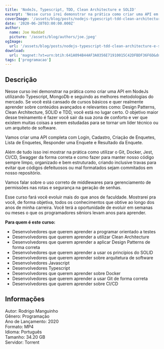 ```yaml
---
title: 'NodeJs, Typescript, TDD, Clean Architecture e SOLID'
excerpt: 'Nesse curso irei demonstrar na prática como criar uma API em NodeJs utilizando Typescript, MongoDb e seguindo as melhores metodologias do mercado. Se você está cansado de cursos básicos e quer realmente aprender sobre conteúdos avançados e relevantes como: Design Patterns, Clean Architectu'
coverImage: '/assets/blog/posts/nodejs-typescript-tdd-clean-architecture-e-solid.jpg'
date: '2020-06-28T03:00:00.000Z'
author:
  name: Joe Haddad
  picture: '/assets/blog/authors/joe.jpeg'
ogImage:
  url: '/assets/blog/posts/nodejs-typescript-tdd-clean-architecture-e-solid.jpg'
download:
  url: 'magnet:?xt=urn:btih:641A094B44AF3A0356E71910015C42DFBDF36F6D&dn=NodeJs%2c%20Typescript%2c%20TDD%2c%20Clean%20Architecture%20e%20SOLID&tr=udp%3a%2f%2ftracker.openbittorrent.com%3a1337%2fannounce&tr=udp%3a%2f%2ftracker.opentrackr.org%3a1337%2fannounce'
tags: ['programacao']
---
```

<h2>Descrição</h2>
<p></p><p>Nesse curso irei demonstrar na prática como criar uma API em NodeJs utilizando Typescript, MongoDb e seguindo as melhores metodologias do mercado. Se você está cansado de cursos básicos e quer realmente aprender sobre conteúdos avançados e relevantes como: Design Patterns, Clean Architecture, SOLID e TDD, você está no lugar certo. O objetivo maior desse treinamento é fazer você sair da sua zona de conforto e ver que existem muitas coisas a serem estudadas para se tornar um líder técnico ou um arquiteto de software.</p><p>Vamos criar uma API completa com Login, Cadastro, Criação de Enquetes, Lista de Enquetes, Responder uma Enquete e Resultado da Enquete.</p><p>Além de tudo isso irei mostrar na prática como utilizar o Git, Docker, Jest, CI/CD, Swagger da forma correta e como fazer para manter nosso código sempre limpo, organizado e bem estruturado, criando inclusive travas para evitar que códigos defeituosos ou mal formatados sejam commitados em nosso repositório.</p><p>Vamos falar sobre o uso correto de middlewares para gerenciamento de permissões nas rotas e segurança na geração de senhas.</p><p>Esse curso fará você evoluir mais do que anos de faculdade. Mostrarei pra você, de forma objetiva, todos os conhecimentos que obtive ao longo dos anos de minha carreira. Você terá a oportunidade de evoluir em semanas ou meses o que os programadores sêniors levam anos para aprender.</p><p><strong>Para quem é este curso:</strong></p><ul><li>Desenvolvedores que querem aprender a programar orientado a testes</li><li>Desenvolvedores que querem aprender a utilizar Clean Architecture</li><li>Desenvolvedores que querem aprender a aplicar Design Patterns de forma correta</li><li>Desenvolvedores que querem aprender a usar os princípios do SOLID</li><li>Desenvolvedores que querem aprender sobre arquitetura de software</li><li>Desenvolvedores Javascript</li><li>Desenvolvedores Typescript</li><li>Desenvolvedores que querem aprender sobre Docker</li><li>Desenvolvedores que querem aprender a usar Git de forma correta</li><li>Desenvolvedores que querem aprender sobre CI/CD</li></ul><h2>Informações</h2><p>Autor: Rodrigo Manguinho<br/>Gênero: Programação<br/>Ano de Lançamento: 2020<br/>Formato: MP4<br/>Idioma: Português<br/>Tamanho: 34.20 GB<br/>Servidor: Torrent</p>